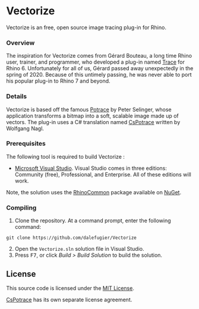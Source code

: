 # Vectorize
Vectorize is an free, open source image tracing plug-in for Rhino.

### Overview

The inspiration for Vectorize comes from Gérard Bouteau, a long time Rhino user, trainer, and programmer, who developed a plug-in named [Trace](https://www.food4rhino.com/app/trace) for Rhino 6. Unfortunately for all of us, Gérard passed away unexpectedly in the spring of 2020. Because of this untimely passing, he was never able to port his popular plug-in to Rhino 7 and beyond.

### Details

Vectorize is based off the famous [Potrace](http://potrace.sourceforge.net/) by Peter Selinger, whose application transforms a bitmap into a soft, scalable image made up of vectors. The plug-in uses a C# translation named [CsPotrace](https://www.drawing3d.de/Downloads.aspx) written by Wolfgang Nagl.

### Prerequisites

The following tool is required to build Vectorize :

- [Microsoft Visual Studio](https://visualstudio.microsoft.com/). Visual Studio comes in three editions: Community (free), Professional, and Enterprise. All of these editions will work.

Note, the solution uses the [RhinoCommon](https://www.nuget.org/packages/rhinocommon) package available on [NuGet](https://www.nuget.org/).

### Compiling

1. Clone the repository. At a command prompt, enter the following command:

```
git clone https://github.com/dalefugier/Vectorize
```

2. Open the `Vectorize.sln` solution file in Visual Studio.
3. Press <kbd>F7</kbd>, or click *Build > Build Solution*  to build the solution.

## License

This source code is licensed under the [MIT License](https://github.com/dalefugier/Vectorize/blob/master/LICENSE).

[CsPotrace](https://github.com/dalefugier/Vectorize/blob/main/CsPotrace.cs) has its own separate license agreement.
